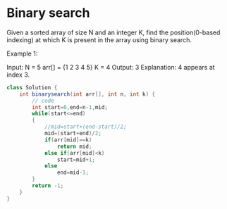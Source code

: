# Binary search
Given a sorted array of size N and an integer K, find the position(0-based indexing) at which K is present in the array using binary search.

Example 1:

Input:
N = 5
arr[] = {1 2 3 4 5} 
K = 4
Output: 3
Explanation: 4 appears at index 3.
```java
class Solution {
    int binarysearch(int arr[], int n, int k) {
        // code 
        int start=0,end=n-1,mid;
        while(start<=end)
        {
            //mid=start+(end-start)/2;
            mid=(start+end)/2;
            if(arr[mid]==k)
                return mid;
            else if(arr[mid]<k)
                start=mid+1;
            else
                end=mid-1;
        }
        return -1;
    }
}
```
